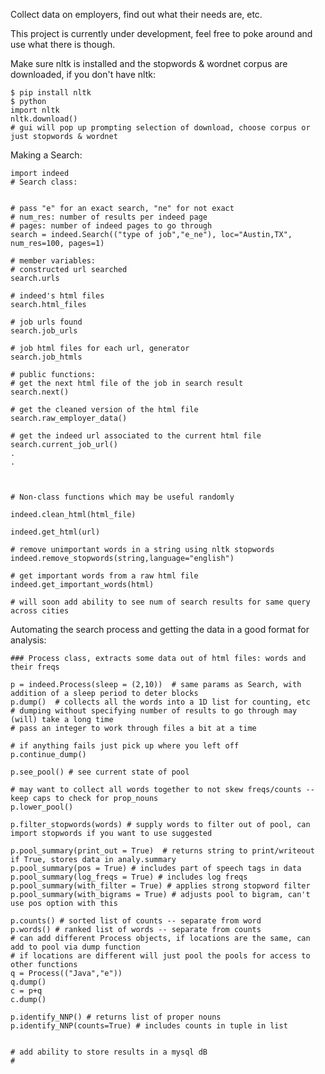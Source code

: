 Collect data on employers, find out what their needs are, etc.

This project is currently under development, feel free to poke around and use what there is though.



Make sure nltk is installed and the stopwords & wordnet corpus are downloaded, if you don't have nltk:

	$ pip install nltk
	$ python
	import nltk
	nltk.download()
	# gui will pop up prompting selection of download, choose corpus or just stopwords & wordnet




Making a Search:


	
	import indeed
	# Search class:
	
	
	# pass "e" for an exact search, "ne" for not exact
	# num_res: number of results per indeed page
	# pages: number of indeed pages to go through
	search = indeed.Search(("type of job","e_ne"), loc="Austin,TX", num_res=100, pages=1)
	
	# member variables: 
	# constructed url searched
	search.urls

	# indeed's html files
	search.html_files

	# job urls found
	search.job_urls

	# job html files for each url, generator
	search.job_htmls

	# public functions:
	# get the next html file of the job in search result
	search.next()

	# get the cleaned version of the html file
	search.raw_employer_data()

	# get the indeed url associated to the current html file
	search.current_job_url()
	.
	.
	 


	# Non-class functions which may be useful randomly

	indeed.clean_html(html_file)

	indeed.get_html(url)

	# remove unimportant words in a string using nltk stopwords
	indeed.remove_stopwords(string,language="english")

	# get important words from a raw html file
	indeed.get_important_words(html)

	# will soon add ability to see num of search results for same query across cities

Automating the search process and getting the data in a good format for analysis:

	### Process class, extracts some data out of html files: words and their freqs

	p = indeed.Process(sleep = (2,10))  # same params as Search, with addition of a sleep period to deter blocks
	p.dump()  # collects all the words into a 1D list for counting, etc
	# dumping without specifying number of results to go through may (will) take a long time
	# pass an integer to work through files a bit at a time

	# if anything fails just pick up where you left off
	p.continue_dump()

	p.see_pool() # see current state of pool

	# may want to collect all words together to not skew freqs/counts -- keep caps to check for prop_nouns
	p.lower_pool()

	p.filter_stopwords(words) # supply words to filter out of pool, can import stopwords if you want to use suggested

	p.pool_summary(print_out = True)  # returns string to print/writeout if True, stores data in analy.summary
	p.pool_summary(pos = True) # includes part of speech tags in data
	p.pool_summary(log_freqs = True) # includes log freqs
	p.pool_summary(with_filter = True) # applies strong stopword filter
	p.pool_summary(with_bigrams = True) # adjusts pool to bigram, can't use pos option with this

	p.counts() # sorted list of counts -- separate from word 
	p.words() # ranked list of words -- separate from counts
	# can add different Process objects, if locations are the same, can add to pool via dump function
	# if locations are different will just pool the pools for access to other functions
	q = Process(("Java","e"))
	q.dump()
	c = p+q
	c.dump()
	
	p.identify_NNP() # returns list of proper nouns
	p.identify_NNP(counts=True) # includes counts in tuple in list
 

	# add ability to store results in a mysql dB
	#
